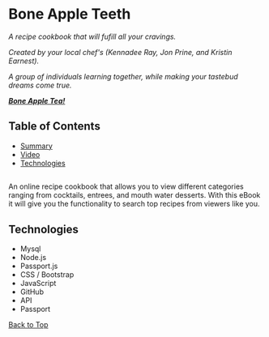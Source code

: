 # Bone Apple Teeth

*A recipe cookbook that will fufill all your cravings.*

*Created by your local chef's (Kennadee Ray, Jon Prine, and Kristin Earnest).*

*A group of individuals learning together, while making your tastebud dreams come true.*

***[Bone Apple Tea!](https://github.com/KRAY306090/project-two)***

## Table of Contents
* [Summary](#summary)
* [Video](#video)
* [Technologies](#technologies)

## 

An online recipe cookbook that allows you to view different categories ranging from cocktails, entrees, and mouth water desserts. With this eBook it will give you the functionality to search top recipes from viewers like you. 


## Technologies

* Mysql
* Node.js
* Passport.js
* CSS / Bootstrap
* JavaScript
* GitHub
* API
* Passport
  
[Back to Top](#recipe)

